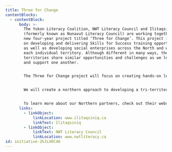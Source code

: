 ```yaml
---
title: Three for Change
contentBlocks:
  - contentBlock:
      body: >-
        The Yukon Literacy Coalition, NWT Literacy Council and Ilitaqsiniq
        (formerly known as Nunavut Literacy Council) are working together on a
        new four-year project titled ‘Three for Change’. This project is focused
        on developing and delivering Skills for Success training opportunities,
        as well as developing social enterprises across the North and within
        each individual territory. Although different in many ways, the
        territories share similar opportunities and challenges as we learn from
        and support one another.


        The Three for Change project will focus on creating hands-on learning opportunities while embedding five of the Skills for Success: Collaboration, Problem solving, Innovation and Creativity, Communication and Adaptability. These unique hands-on workshops throughout each territory will be taught in a Northern/Indigenous context.


        We will create a northern approach to developing a tri-territorial social enterprise through the collaboration of the three organizations. This will be used as a model for developing social enterprises across the North and within each individual territory to provide opportunities for community capacity building and training.


        To learn more about our Northern partners, check out their websites:
      links:
        - linkObject:
            linkLocation: www.ilitaqsiniq.ca
            linkText: Ilitaqsiniq
        - linkObject:
            linkText: NWT Literacy Council
            linkLocation: www.nwtliteracy.ca
id: initiative-ZkJLXRC46
---
```

